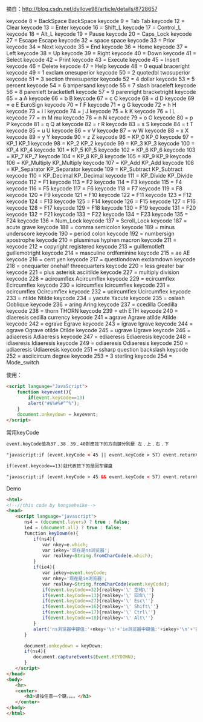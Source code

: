 摘自：http://blog.csdn.net/dyllove98/article/details/8728657

keycode 8 = BackSpace BackSpace 
keycode 9 = Tab Tab 
keycode 12 = Clear 
keycode 13 = Enter 
keycode 16 = Shift_L 
keycode 17 = Control_L 
keycode 18 = Alt_L 
keycode 19 = Pause 
keycode 20 = Caps_Lock 
keycode 27 = Escape Escape 
keycode 32 = space space 
keycode 33 = Prior 
keycode 34 = Next 
keycode 35 = End 
keycode 36 = Home 
keycode 37 = Left 
keycode 38 = Up 
keycode 39 = Right 
keycode 40 = Down 
keycode 41 = Select 
keycode 42 = Print 
keycode 43 = Execute 
keycode 45 = Insert 
keycode 46 = Delete 
keycode 47 = Help 
keycode 48 = 0 equal braceright 
keycode 49 = 1 exclam onesuperior 
keycode 50 = 2 quotedbl twosuperior 
keycode 51 = 3 section threesuperior 
keycode 52 = 4 dollar 
keycode 53 = 5 percent 
keycode 54 = 6 ampersand 
keycode 55 = 7 slash braceleft 
keycode 56 = 8 parenleft bracketleft 
keycode 57 = 9 parenright bracketright 
keycode 65 = a A 
keycode 66 = b B 
keycode 67 = c C 
keycode 68 = d D 
keycode 69 = e E EuroSign 
keycode 70 = f F 
keycode 71 = g G 
keycode 72 = h H 
keycode 73 = i I 
keycode 74 = j J 
keycode 75 = k K 
keycode 76 = l L 
keycode 77 = m M mu 
keycode 78 = n N 
keycode 79 = o O 
keycode 80 = p P 
keycode 81 = q Q at 
keycode 82 = r R 
keycode 83 = s S 
keycode 84 = t T 
keycode 85 = u U 
keycode 86 = v V 
keycode 87 = w W 
keycode 88 = x X 
keycode 89 = y Y 
keycode 90 = z Z 
keycode 96 = KP_0 KP_0 
keycode 97 = KP_1 KP_1 
keycode 98 = KP_2 KP_2 
keycode 99 = KP_3 KP_3 
keycode 100 = KP_4 KP_4 
keycode 101 = KP_5 KP_5 
keycode 102 = KP_6 KP_6 
keycode 103 = KP_7 KP_7 
keycode 104 = KP_8 KP_8 
keycode 105 = KP_9 KP_9 
keycode 106 = KP_Multiply KP_Multiply 
keycode 107 = KP_Add KP_Add 
keycode 108 = KP_Separator KP_Separator 
keycode 109 = KP_Subtract KP_Subtract 
keycode 110 = KP_Decimal KP_Decimal 
keycode 111 = KP_Divide KP_Divide 
keycode 112 = F1 
keycode 113 = F2 
keycode 114 = F3 
keycode 115 = F4 
keycode 116 = F5 
keycode 117 = F6 
keycode 118 = F7 
keycode 119 = F8 
keycode 120 = F9 
keycode 121 = F10 
keycode 122 = F11 
keycode 123 = F12 
keycode 124 = F13 
keycode 125 = F14 
keycode 126 = F15 
keycode 127 = F16 
keycode 128 = F17 
keycode 129 = F18 
keycode 130 = F19 
keycode 131 = F20 
keycode 132 = F21 
keycode 133 = F22 
keycode 134 = F23 
keycode 135 = F24 
keycode 136 = Num_Lock 
keycode 137 = Scroll_Lock 
keycode 187 = acute grave 
keycode 188 = comma semicolon 
keycode 189 = minus underscore 
keycode 190 = period colon 
keycode 192 = numbersign apostrophe 
keycode 210 = plusminus hyphen macron 
keycode 211 = 
keycode 212 = copyright registered 
keycode 213 = guillemotleft guillemotright 
keycode 214 = masculine ordfeminine 
keycode 215 = ae AE 
keycode 216 = cent yen 
keycode 217 = questiondown exclamdown 
keycode 218 = onequarter onehalf threequarters 
keycode 220 = less greater bar 
keycode 221 = plus asterisk asciitilde 
keycode 227 = multiply division 
keycode 228 = acircumflex Acircumflex 
keycode 229 = ecircumflex Ecircumflex 
keycode 230 = icircumflex Icircumflex 
keycode 231 = ocircumflex Ocircumflex 
keycode 232 = ucircumflex Ucircumflex 
keycode 233 = ntilde Ntilde 
keycode 234 = yacute Yacute 
keycode 235 = oslash Ooblique 
keycode 236 = aring Aring 
keycode 237 = ccedilla Ccedilla 
keycode 238 = thorn THORN 
keycode 239 = eth ETH 
keycode 240 = diaeresis cedilla currency 
keycode 241 = agrave Agrave atilde Atilde 
keycode 242 = egrave Egrave 
keycode 243 = igrave Igrave 
keycode 244 = ograve Ograve otilde Otilde 
keycode 245 = ugrave Ugrave 
keycode 246 = adiaeresis Adiaeresis 
keycode 247 = ediaeresis Ediaeresis 
keycode 248 = idiaeresis Idiaeresis 
keycode 249 = odiaeresis Odiaeresis 
keycode 250 = udiaeresis Udiaeresis 
keycode 251 = ssharp question backslash 
keycode 252 = asciicircum degree 
keycode 253 = 3 sterling 
keycode 254 = Mode_switch 

使用：
```html
<script language="JavaScript"> 
    function keyevent(){ 
        if(event.keyCode==13) 
        alert("#$%#%#^^%"); 
    } 
    document.onkeydown = keyevent; 
</script>
```

常用keyCode
```html
event.keyCode值為37﹐38﹐39﹐40對應按下的方向鍵分別是 左﹐上﹐右﹐下 

"javascript:if (event.keyCode < 45 || event.keyCode > 57) event.returnValue = false;"); 

if(event.keycode==13)就代表按下的是回车键盘 

"javascript:if (event.keyCode > 45 && event.keyCode < 57) event.returnValue = false;");
```

Demo
```html
<html> 
<!--//this code by hongseheike--> 
<head> 
　　<script language="javascript"> 
　　　　ns4 = (document.layers) ? true : false; 
　　　　ie4 = (document.all) ? true : false; 
　　　　function keyDown(e){ 
　　　　　　if(ns4){ 
　　　　　　　　var nkey=e.which; 
　　　　　　　　var iekey='现在是ns浏览器'; 
　　　　　　　　var realkey=String.fromCharCode(e.which); 
　　　　　　} 
　　　　　　if(ie4){ 
　　　　　　　　var iekey=event.keyCode; 
　　　　　　　　var nkey='现在是ie浏览器'; 
　　　　　　　　var realkey=String.fromCharCode(event.keyCode); 
　　　　　　　　if(event.keyCode==32){realkey='\' 空格\''} 
　　　　　　　　if(event.keyCode==13){realkey='\' 回车\''} 
　　　　　　　　if(event.keyCode==27){realkey='\' Esc\''} 
　　　　　　　　if(event.keyCode==16){realkey='\' Shift\''} 
　　　　　　　　if(event.keyCode==17){realkey='\' Ctrl\''} 
　　　　　　　　if(event.keyCode==18){realkey='\' Alt\''} 
　　　　　　} 
　　　　　　alert('ns浏览器中键值:'+nkey+'\n'+'ie浏览器中键值:'+iekey+'\n'+'实际键为'+realkey); 
　　　　} 

　　　　document.onkeydown = keyDown; 
　　　　if(ns4){ 
　　　　　　document.captureEvents(Event.KEYDOWN);
　　　　} 
　　</script> 
</head> 
<body>  
　　<hr> 
　　<center> 
　　　　<h3>请按任意一个键。。。。</h3> 
　　</center> 
</body> 
</html>
```